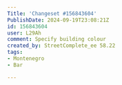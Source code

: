 ```yaml
---
Title: 'Changeset #156843604'
PublishDate: 2024-09-19T23:08:21Z
id: 156843604
user: L29Ah
comment: Specify building colour
created_by: StreetComplete_ee 58.22
tags:
- Montenegro
- Bar

---
```


